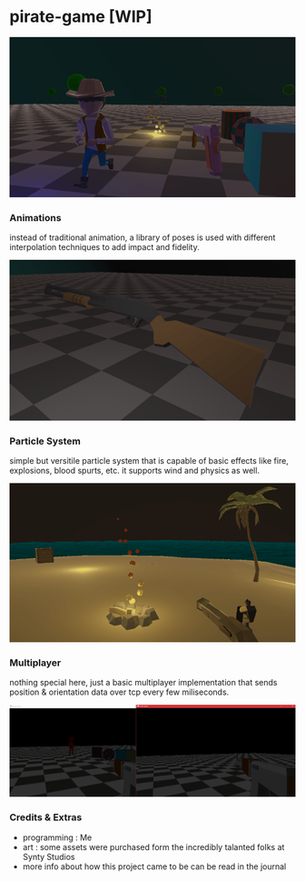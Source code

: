 # pirate-game [WIP]

![showcase](assets/misc/showcase_0.gif)

### Animations
instead of traditional animation, a library of poses is used
with different interpolation techniques to add impact and fidelity.

![showcase](assets/misc/showcase_1.gif)

### Particle System
simple but versitile particle system that is capable of basic effects
like fire, explosions, blood spurts, etc. it supports wind and physics as well.

![showcase](assets/misc/showcase_2.gif)

### Multiplayer
nothing special here, just a basic multiplayer implementation 
that sends position & orientation data over tcp every few miliseconds.

![showcase](assets/misc/showcase_3.gif)

### Credits & Extras
- programming : Me
- art : some assets were purchased form the incredibly talanted folks at Synty Studios
- more info about how this project came to be can be read in the journal